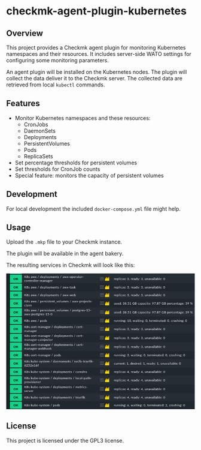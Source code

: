 # checkmk-agent-plugin-kubernetes

## Overview

This project provides a Checkmk agent plugin for monitoring Kubernetes namespaces and their resources.
It includes server-side WATO settings for configuring some monitoring parameters.

An agent plugin will be installed on the Kubernetes nodes. The plugin will collect the data deliver it to the Checkmk server.
The collected data are retrieved from local `kubectl` commands.

## Features

- Monitor Kubernetes namespaces and these resources:
  - CronJobs
  - DaemonSets
  - Deployments
  - PersistentVolumes
  - Pods
  - ReplicaSets
- Set percentage thresholds for persistent volumes
- Set thresholds for CronJob counts
- Special feature: monitors the capacity of persistent volumes

## Development

For local development the included `docker-compose.yml` file might help.

## Usage

Upload the `.mkp` file to your Checkmk instance.

The plugin will be available in the agent bakery.

The resulting services in Checkmk will look like this:

![Checkmk Kubernetes Namespaces Plugin](docs/checkmk-k8s.png)

## License

This project is licensed under the GPL3 license.